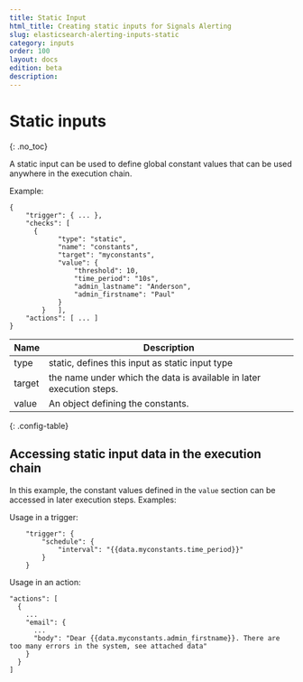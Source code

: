 ```yaml
---
title: Static Input
html_title: Creating static inputs for Signals Alerting
slug: elasticsearch-alerting-inputs-static
category: inputs
order: 100
layout: docs
edition: beta
description:
---
```


<!--- Copyright 2019 floragunn GmbH -->

# Static inputs
{: .no_toc}

A static input can be used to define global constant values that can be used anywhere in the execution chain.

Example:

```
{
	"trigger": { ... },
	"checks": [
	  {
			"type": "static",
			"name": "constants",
			"target": "myconstants",
			"value": {
				"threshold": 10,
				"time_period": "10s",
				"admin_lastname": "Anderson",
				"admin_firstname": "Paul"
			}
		}	],
	"actions": [ ... ]
}
```

| Name | Description |
|---|---|
| type | static, defines this input as static input type|
| target | the name under which the data is available in later execution steps. |
| value | An object defining the constants. |
{: .config-table}

## Accessing static input data in the execution chain

In this example, the constant values defined in the `value` section can be accessed in later execution steps. Examples:

Usage in a trigger:

<!-- {% raw %} -->
```
	"trigger": {
		"schedule": {
			"interval": "{{data.myconstants.time_period}}"
		}
	}
```
<!-- {% endraw %} -->

Usage in an action:

<!-- {% raw %} -->
```
"actions": [
  {
    ...
    "email": {
      ...
      "body": "Dear {{data.myconstants.admin_firstname}}. There are too many errors in the system, see attached data"
    }
  }
]
```
<!-- {% endraw %} -->
